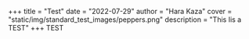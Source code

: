+++
title = "Test"
date = "2022-07-29"
author = "Hara Kaza"
cover = "static/img/standard_test_images/peppers.png"
description = "This Iis a TEST"
+++
TEST

